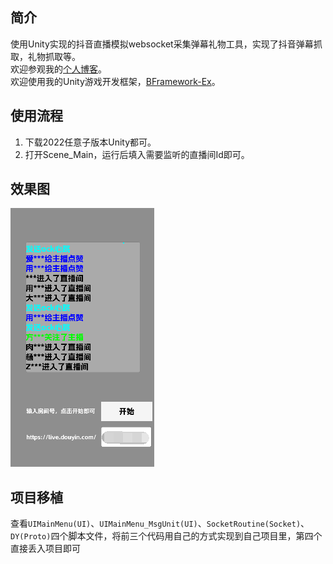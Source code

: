 ## 简介
使用Unity实现的抖音直播模拟websocket采集弹幕礼物工具，实现了抖音弹幕抓取，礼物抓取等。</br>
欢迎参观我的<a href='https://toxicstar.top/'>个人博客</a>。</br>
欢迎使用我的Unity游戏开发框架，<a href='https://github.com/ToxicStar8/BFramework-Ex'>BFramework-Ex</a>。</br>

## 使用流程
1. 下载2022任意子版本Unity都可。
2. 打开Scene_Main，运行后填入需要监听的直播间Id即可。</br>

## 效果图
![效果如图](image.png)

## 项目移植
查看`UIMainMenu(UI)`、`UIMainMenu_MsgUnit(UI)`、`SocketRoutine(Socket)`、`DY(Proto)`四个脚本文件，将前三个代码用自己的方式实现到自己项目里，第四个直接丢入项目即可
